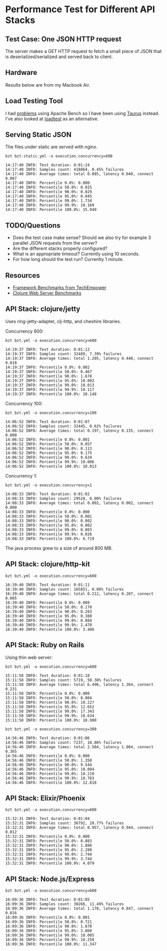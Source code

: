 # Performance Test for Different API Stacks

## Test Case: One JSON HTTP request

The server makes a GET HTTP request to fetch a small piece of JSON that is deserialized/serialized and
served back to client.

## Hardware

Results below are from my Macbook Air.

## Load Testing Tool

I had [problems](http://superuser.com/questions/323840/apache-bench-test-error-on-os-x-apr-socket-recv-connection-reset-by-peer-54) using Apache Bench so I have been using [Taurus](http://gettaurus.org/docs/Home) instead. I've also looked at [loadtest](https://github.com/alexfernandez/loadtest) as an alternative.

## Serving Static JSON

The files under static are served with nginx.

```
bzt bzt-static.yml -o execution.concurrency=600

14:17:40 INFO: Test duration: 0:01:24
14:17:40 INFO: Samples count: 418864, 0.45% failures
14:17:40 INFO: Average times: total 0.085, latency 0.040, connect 0.007
14:17:40 INFO: Percentile 0.0%: 0.000
14:17:40 INFO: Percentile 50.0%: 0.015
14:17:40 INFO: Percentile 90.0%: 0.029
14:17:40 INFO: Percentile 95.0%: 0.045
14:17:40 INFO: Percentile 99.0%: 1.734
14:17:40 INFO: Percentile 99.9%: 10.169
14:17:40 INFO: Percentile 100.0%: 15.940
```

## TODO/Questions

* Does the test case make sense? Should we also try for example 3 parallel JSON requests from the server?
* Are the different stacks properly configured?
* What is an appropriate timeout? Currently using 10 seconds.
* For how long should the test run? Currently 1 minute.

## Resources

* [Framework Benchmarks from TechEmpower](https://www.techempower.com/benchmarks)
* [Clojure Web Server Benchmarks](https://github.com/ptaoussanis/clojure-web-server-benchmarks)

## API Stack: clojure/jetty

Uses ring-jetty-adapter, clj-http, and cheshire libraries.

Concurrency 600:

```
bzt bzt.yml -o execution.concurrency=600

14:19:37 INFO: Test duration: 0:01:12
14:19:37 INFO: Samples count: 32489, 7.39% failures
14:19:37 INFO: Average times: total 1.205, latency 0.448, connect 0.018
14:19:37 INFO: Percentile 0.0%: 0.002
14:19:37 INFO: Percentile 50.0%: 0.467
14:19:37 INFO: Percentile 90.0%: 1.678
14:19:37 INFO: Percentile 95.0%: 10.002
14:19:37 INFO: Percentile 99.0%: 10.013
14:19:37 INFO: Percentile 99.9%: 10.117
14:19:37 INFO: Percentile 100.0%: 10.148
```

Concurrency 100:

```
bzt bzt.yml -o execution.concurrency=100

14:06:52 INFO: Test duration: 0:01:07
14:06:52 INFO: Samples count: 32445, 0.62% failures
14:06:52 INFO: Average times: total 0.197, latency 0.135, connect 0.000
14:06:52 INFO: Percentile 0.0%: 0.001
14:06:52 INFO: Percentile 50.0%: 0.057
14:06:52 INFO: Percentile 90.0%: 0.113
14:06:52 INFO: Percentile 95.0%: 0.175
14:06:52 INFO: Percentile 99.0%: 9.634
14:06:52 INFO: Percentile 99.9%: 10.006
14:06:52 INFO: Percentile 100.0%: 10.013
```

Concurrency 1:

```
bzt bzt.yml -o execution.concurrency=1

14:08:33 INFO: Test duration: 0:01:02
14:08:33 INFO: Samples count: 29528, 0.00% failures
14:08:33 INFO: Average times: total 0.002, latency 0.002, connect 0.000
14:08:33 INFO: Percentile 0.0%: 0.000
14:08:33 INFO: Percentile 50.0%: 0.001
14:08:33 INFO: Percentile 90.0%: 0.002
14:08:33 INFO: Percentile 95.0%: 0.002
14:08:33 INFO: Percentile 99.0%: 0.003
14:08:33 INFO: Percentile 99.9%: 0.026
14:08:33 INFO: Percentile 100.0%: 6.719
```

The java process grew to a size of around 800 MB.

## API Stack: clojure/http-kit

```
bzt bzt.yml -o execution.concurrency=600

16:39:40 INFO: Test duration: 0:01:11
16:39:40 INFO: Samples count: 165851, 0.00% failures
16:39:40 INFO: Average times: total 0.212, latency 0.207, connect 0.005
16:39:40 INFO: Percentile 0.0%: 0.009
16:39:40 INFO: Percentile 50.0%: 0.170
16:39:40 INFO: Percentile 90.0%: 0.283
16:39:40 INFO: Percentile 95.0%: 0.380
16:39:40 INFO: Percentile 99.0%: 0.884
16:39:40 INFO: Percentile 99.9%: 2.470
16:39:40 INFO: Percentile 100.0%: 3.406
```

## API Stack: Ruby on Rails

Using thin web server:

```
bzt bzt.yml -o execution.concurrency=600

15:11:58 INFO: Test duration: 0:01:10
15:11:58 INFO: Samples count: 5719, 50.38% failures
15:11:58 INFO: Average times: total 6.496, latency 1.364, connect 0.231
15:11:58 INFO: Percentile 0.0%: 0.000
15:11:58 INFO: Percentile 50.0%: 8.004
15:11:58 INFO: Percentile 90.0%: 10.227
15:11:58 INFO: Percentile 95.0%: 12.652
15:11:58 INFO: Percentile 99.0%: 17.343
15:11:58 INFO: Percentile 99.9%: 18.634
15:11:58 INFO: Percentile 100.0%: 18.980
```

```
bzt bzt.yml -o execution.concurrency=300

14:56:46 INFO: Test duration: 0:01:06
14:56:46 INFO: Samples count: 7237, 18.86% failures
14:56:46 INFO: Average times: total 2.504, latency 1.004, connect 0.365
14:56:46 INFO: Percentile 0.0%: 0.000
14:56:46 INFO: Percentile 50.0%: 1.350
14:56:46 INFO: Percentile 90.0%: 9.544
14:56:46 INFO: Percentile 95.0%: 10.004
14:56:46 INFO: Percentile 99.0%: 10.210
14:56:46 INFO: Percentile 99.9%: 10.783
14:56:46 INFO: Percentile 100.0%: 12.818
```

## API Stack: Elixir/Phoenix

```
bzt bzt.yml -o execution.concurrency=600

15:32:31 INFO: Test duration: 0:01:04
15:32:31 INFO: Samples count: 36792, 28.77% failures
15:32:31 INFO: Average times: total 0.957, latency 0.944, connect 0.012
15:32:31 INFO: Percentile 0.0%: 0.000
15:32:31 INFO: Percentile 50.0%: 0.883
15:32:31 INFO: Percentile 90.0%: 1.886
15:32:31 INFO: Percentile 95.0%: 2.280
15:32:31 INFO: Percentile 99.0%: 2.744
15:32:31 INFO: Percentile 99.9%: 3.744
15:32:31 INFO: Percentile 100.0%: 4.079
```

## API Stack: Node.js/Express

```
bzt bzt.yml -o execution.concurrency=600

16:09:36 INFO: Test duration: 0:01:05
16:09:36 INFO: Samples count: 30266, 11.49% failures
16:09:36 INFO: Average times: total 1.178, latency 0.847, connect 0.016
16:09:36 INFO: Percentile 0.0%: 0.001
16:09:36 INFO: Percentile 50.0%: 0.721
16:09:36 INFO: Percentile 90.0%: 1.670
16:09:36 INFO: Percentile 95.0%: 3.860
16:09:36 INFO: Percentile 99.0%: 10.005
16:09:36 INFO: Percentile 99.9%: 10.250
16:09:36 INFO: Percentile 100.0%: 11.347
```

